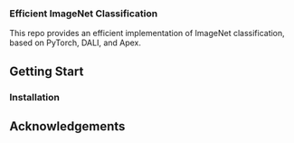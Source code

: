 ### Efficient ImageNet Classification

This repo provides an efficient implementation of ImageNet classification, based on PyTorch, DALI, and Apex.

## Getting Start
### Installation



## Acknowledgements

